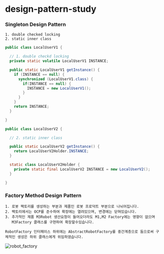 ﻿# design-pattern-study

### Singleton Design Pattern
```
1. double checked locking
2. static inner class
```
```java
public class LocalUserV1 {

  // 1. double checkd locking
  private static volatile LocalUserV1 INSTANCE;

  public static LocalUserV1 getInstance() {
    if (INSTANCE == null) {
      synchronized (LocalUserV1.class) {
        if(INSTANCE == null) {
          INSTANCE = new LocalUserV1();
        }
      }
    }
    return INSTANCE;
  }

}
```
```java
public class LocalUserV2 {

  // 2. static inner class

  public static LocalUserV2 getInstance() {
    return LocalUserV2Holder.INSTANCE;
  }

  static class LocalUserV2Holder {
    private static final LocalUserV2 INSTANCE = new LocalUserV2();
  }

}
```



### Factory Method Design Pattern
```
1. 로봇 팩토리를 생성하는 부분과 제품인 로봇 프로덕트 부분으로 나뉘어집니다.
2. 팩토리에서는 OCP를 준수하여 확장에는 열려있으며, 변경에는 닫혀있습니다.
3. 추가적인 제품 M3Robot 생산요청이 들어오더라도 M1,M2 Factory에는 영향이 없으며
   M3Factory 클래스를 구현하여 확장할수있습니다.

RobotFactory 인터페이스 하위에는 AbstractRobotFactory를 중간계층으로 둠으로써 구체적인 생성은 하위 클래스에게 위임하였습니다.
```
![robot_factory](https://github.com/gojunghyo/design-pattern-study/assets/128199051/42a0c9d8-17b8-405c-9c02-0f985676098a)
